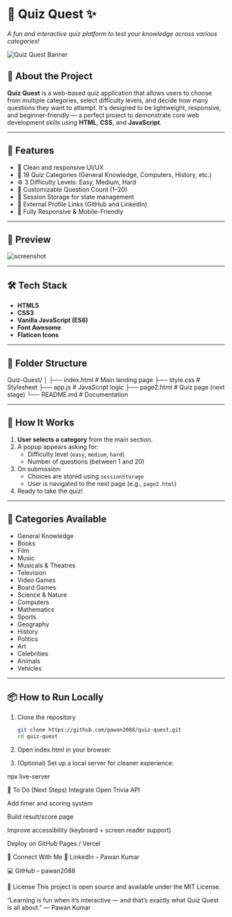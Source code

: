 # 🎯 Quiz Quest ✨  
*A fun and interactive quiz platform to test your knowledge across various categories!*

![Quiz Quest Banner](https://cdn-icons-png.flaticon.com/512/2641/2641313.png)

## 🚀 About the Project

**Quiz Quest** is a web-based quiz application that allows users to choose from multiple categories, select difficulty levels, and decide how many questions they want to attempt. It's designed to be lightweight, responsive, and beginner-friendly — a perfect project to demonstrate core web development skills using **HTML**, **CSS**, and **JavaScript**.

---

## 🌟 Features

- 🎨 Clean and responsive UI/UX
- 🎯 19 Quiz Categories (General Knowledge, Computers, History, etc.)
- ⚙️ 3 Difficulty Levels: Easy, Medium, Hard
- 🔢 Customizable Question Count (1–20)
- 💾 Session Storage for state management
- 🔗 External Profile Links (GitHub and LinkedIn)
- 📱 Fully Responsive & Mobile-Friendly

---

## 📸 Preview

![screenshot](https://cdn-icons-png.flaticon.com/512/2641/2641313.png)

---

## 🛠️ Tech Stack

- **HTML5**
- **CSS3**
- **Vanilla JavaScript (ES6)**
- **Font Awesome**
- **Flaticon Icons**

---

## 📁 Folder Structure

Quiz-Quest/
│
├── index.html # Main landing page
├── style.css # Stylesheet
├── app.js # JavaScript logic
├── page2.html # Quiz page (next stage)
└── README.md # Documentation


---

## 🔧 How It Works

1. **User selects a category** from the main section.
2. A popup appears asking for:
   - Difficulty level (`easy`, `medium`, `hard`)
   - Number of questions (between 1 and 20)
3. On submission:
   - Choices are stored using `sessionStorage`
   - User is navigated to the next page (e.g., `page2.html`)
4. Ready to take the quiz!

---

## 🧠 Categories Available

- General Knowledge
- Books
- Film
- Music
- Musicals & Theatres
- Television
- Video Games
- Board Games
- Science & Nature
- Computers
- Mathematics
- Sports
- Geography
- History
- Politics
- Art
- Celebrities
- Animals
- Vehicles

---

## 📦 How to Run Locally

1. Clone the repository  
   ```bash
   git clone https://github.com/pawan2088/quiz-quest.git
   cd quiz-quest

2. Open index.html in your browser.

3. (Optional) Set up a local server for cleaner experience:

npx live-server

📌 To Do (Next Steps)
 Integrate Open Trivia API

 Add timer and scoring system

 Build result/score page

 Improve accessibility (keyboard + screen reader support)

 Deploy on GitHub Pages / Vercel

🙌 Connect With Me
🔗 LinkedIn – Pawan Kumar

💻 GitHub – pawan2088

🪪 License
This project is open source and available under the MIT License.

“Learning is fun when it’s interactive — and that’s exactly what Quiz Quest is all about.”
— Pawan Kumar
